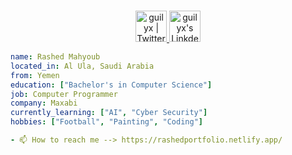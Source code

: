 <p align="center">
<br/>
<a href="https://twitter.com/Jhokin_">
  <img alt="guilyx | Twitter" width="50px" src="https://user-images.githubusercontent.com/43545812/144034996-602b144a-16e1-41cc-99e7-c6040b20dcaf.png"/>
</a>
<a href="https://www.linkedin.com/in/rashed-mahyoub-436004189/">
  <img alt="guilyx's LinkdeIN" width="50px" src="https://user-images.githubusercontent.com/43545812/144035037-0f415fc7-9f96-4517-a370-ccc6e78a714b.png" />
</a>
  

```yaml
name: Rashed Mahyoub
located_in: Al Ula, Saudi Arabia
from: Yemen
education: ["Bachelor's in Computer Science"]
job: Computer Programmer
company: Maxabi
currently_learning: ["AI", "Cyber Security"]
hobbies: ["Football", "Painting", "Coding"]

- 📫 How to reach me --> https://rashedportfolio.netlify.app/

